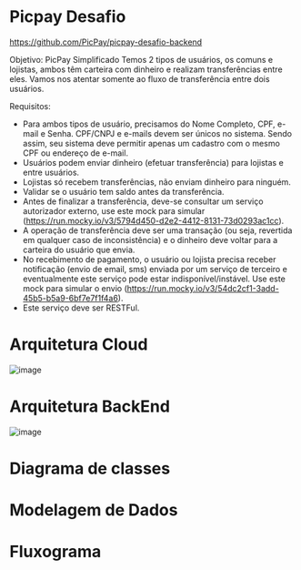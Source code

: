 # Picpay Desafio
https://github.com/PicPay/picpay-desafio-backend

Objetivo: PicPay Simplificado
Temos 2 tipos de usuários, os comuns e lojistas, ambos têm carteira com dinheiro e realizam transferências entre eles. Vamos nos atentar somente ao fluxo de transferência entre dois usuários.

Requisitos:

- Para ambos tipos de usuário, precisamos do Nome Completo, CPF, e-mail e Senha. CPF/CNPJ e e-mails devem ser únicos no sistema. Sendo assim, seu sistema deve permitir apenas um cadastro com o mesmo CPF ou endereço de e-mail.
- Usuários podem enviar dinheiro (efetuar transferência) para lojistas e entre usuários.
- Lojistas só recebem transferências, não enviam dinheiro para ninguém.
- Validar se o usuário tem saldo antes da transferência.
- Antes de finalizar a transferência, deve-se consultar um serviço autorizador externo, use este mock para simular (https://run.mocky.io/v3/5794d450-d2e2-4412-8131-73d0293ac1cc).
- A operação de transferência deve ser uma transação (ou seja, revertida em qualquer caso de inconsistência) e o dinheiro deve voltar para a carteira do usuário que envia.
- No recebimento de pagamento, o usuário ou lojista precisa receber notificação (envio de email, sms) enviada por um serviço de terceiro e eventualmente este serviço pode estar indisponível/instável. Use este mock para simular o envio (https://run.mocky.io/v3/54dc2cf1-3add-45b5-b5a9-6bf7e7f1f4a6).
- Este serviço deve ser RESTFul.

# Arquitetura Cloud
![image](https://github.com/AlexandreAlvesDeCarvalho2/challenge-picpay/assets/58278707/c74cc426-47a4-49d4-932a-df1bf6b321c9)


# Arquitetura BackEnd
![image](https://github.com/AlexandreAlvesDeCarvalho2/challenge-picpay/assets/58278707/4c0685b3-01ef-4ba2-9078-7bcfa1e09aee)


# Diagrama de classes

# Modelagem de Dados

# Fluxograma
